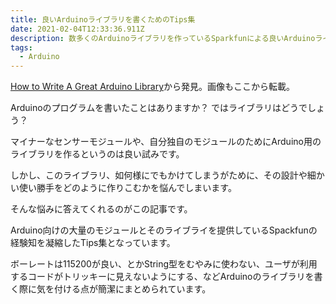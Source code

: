 ```yaml
---
title: 良いArduinoライブラリを書くためのTips集
date: 2021-02-04T12:33:36.911Z
description: 数多くのArduinoライブラリを作っているSparkfunによる良いArduinoライブラリ作成のためのTips集です。
tags:
  - Arduino
---
```

[How to Write A Great Arduino Library](https://www.sparkfun.com/news/3245)から発見。画像もここから転載。

Arduinoのプログラムを書いたことはありますか？ ではライブラリはどうでしょう？

マイナーなセンサーモジュールや、自分独自のモジュールのためにArduino用のライブラリを作るというのは良い試みです。

しかし、このライブラリ、如何様にでもかけてしまうがために、その設計や細かい使い勝手をどのように作りこむかを悩んでしまいます。

そんな悩みに答えてくれるのがこの記事です。

Arduino向けの大量のモジュールとそのライブライを提供しているSpackfunの経験知を凝縮したTips集となっています。

ボーレートは115200が良い、とかString型をむやみに使わない、ユーザが利用するコードがトリッキーに見えないようにする、などArduinoのライブラリを書く際に気を付ける点が簡潔にまとめられています。
